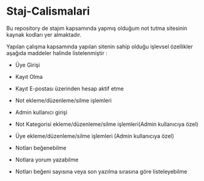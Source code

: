 # Staj-Calismalari

Bu repository de stajım kapsamında yapmış olduğum not tutma sitesinin kaynak kodları yer almaktadır.

Yapılan çalışma kapsamında yapılan sitenin sahip olduğu işlevsel özellikler aşağıda maddeler halinde listelenmiştir :

* Üye Girişi

* Kayıt Olma

* Kayıt E-postası üzerinden hesap aktif etme

* Not ekleme/düzenleme/silme işlemleri

* Admin kullanıcı girişi

* Not Kategorisi ekleme/düzenleme/silme işlemleri(Admin kullanıcıya özel)

* Üye ekleme/düzenleme/silme işlemleri (Admin kullanıcıya özel)

* Notları beğenebilme 

* Notlara yorum yazabilme

* Notları beğeni sayısına veya son yazılma sırasına göre listeleyebilme
